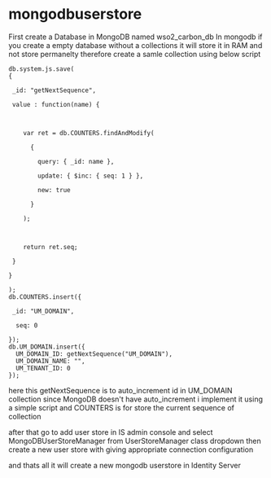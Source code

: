 # mongodbuserstore

First create a Database in MongoDB named wso2_carbon_db 
In mongodb if you create a empty database without a collections it will store it in RAM and not store permanelty therefore create a samle collection using below script

    db.system.js.save(
    {

     _id: "getNextSequence",

     value : function(name) { 

            

        var ret = db.COUNTERS.findAndModify(

          {

            query: { _id: name },

            update: { $inc: { seq: 1 } },

            new: true

          }

        );



        return ret.seq;

     }

    }

    );
    db.COUNTERS.insert({

     _id: "UM_DOMAIN",

      seq: 0

    });
    db.UM_DOMAIN.insert({
      UM_DOMAIN_ID: getNextSequence("UM_DOMAIN"),
      UM_DOMAIN_NAME: "",
      UM_TENANT_ID: 0
    });

here this getNextSequence is to auto_increment id in UM_DOMAIN collection since MongoDB doesn't have auto_increment i implement it using a simple script and COUNTERS is for store the current sequence of collection

after that go to add user store in IS admin console and select MongoDBUserStoreManager from UserStoreManager class dropdown 
then create a new user store with giving appropriate connection configuration

and thats all it will create a new mongodb userstore in Identity Server
